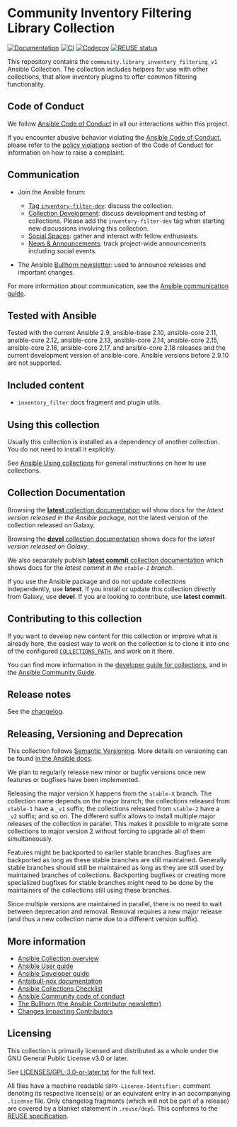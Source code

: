 <!--
Copyright (c) Ansible Project
GNU General Public License v3.0+ (see LICENSES/GPL-3.0-or-later.txt or https://www.gnu.org/licenses/gpl-3.0.txt)
SPDX-License-Identifier: GPL-3.0-or-later
-->

# Community Inventory Filtering Library Collection
[![Documentation](https://img.shields.io/badge/docs-brightgreen.svg)](https://docs.ansible.com/ansible/devel/collections/community/library_inventory_filtering_v1/)
[![CI](https://github.com/ansible-collections/community.library_inventory_filtering/actions/workflows/nox.yml/badge.svg?branch=stable-1)](https://github.com/ansible-collections/community.library_inventory_filtering/actions)
[![Codecov](https://img.shields.io/codecov/c/github/ansible-collections/community.library_inventory_filtering)](https://codecov.io/gh/ansible-collections/community.library_inventory_filtering)
[![REUSE status](https://api.reuse.software/badge/github.com/ansible-collections/community.library_inventory_filtering)](https://api.reuse.software/info/github.com/ansible-collections/community.library_inventory_filtering)

This repository contains the `community.library_inventory_filtering_v1` Ansible Collection. The collection includes helpers for use with other collections, that allow inventory plugins to offer common filtering functionality.

## Code of Conduct

We follow [Ansible Code of Conduct](https://docs.ansible.com/ansible/latest/community/code_of_conduct.html) in all our interactions within this project.

If you encounter abusive behavior violating the [Ansible Code of Conduct](https://docs.ansible.com/ansible/latest/community/code_of_conduct.html), please refer to the [policy violations](https://docs.ansible.com/ansible/latest/community/code_of_conduct.html#policy-violations) section of the Code of Conduct for information on how to raise a complaint.

## Communication

* Join the Ansible forum:
  * [Tag `inventory-filter-dev`](https://forum.ansible.com/tag/inventory-filter-dev): discuss the collection.
  * [Collection Development](https://forum.ansible.com/c/project/collection-development/27): discuss development and testing of collections. Please add the `inventory-filter-dev` tag when starting new discussions involving this collection.
  * [Social Spaces](https://forum.ansible.com/c/chat/4): gather and interact with fellow enthusiasts.
  * [News & Announcements](https://forum.ansible.com/c/news/5): track project-wide announcements including social events.

* The Ansible [Bullhorn newsletter](https://docs.ansible.com/ansible/devel/community/communication.html#the-bullhorn): used to announce releases and important changes.

For more information about communication, see the [Ansible communication guide](https://docs.ansible.com/ansible/devel/community/communication.html).

## Tested with Ansible

Tested with the current Ansible 2.9, ansible-base 2.10, ansible-core 2.11, ansible-core 2.12, ansible-core 2.13, ansible-core 2.14, ansible-core 2.15, ansible-core 2.16, ansible-core 2.17, and ansible-core 2.18 releases and the current development version of ansible-core. Ansible versions before 2.9.10 are not supported.

## Included content

- `inventory_filter` docs fragment and plugin utils.

## Using this collection

Usually this collection is installed as a dependency of another collection. You do not need to install it explicitly.

See [Ansible Using collections](https://docs.ansible.com/ansible/latest/user_guide/collections_using.html) for general instructions on how to use collections.

## Collection Documentation

Browsing the [**latest** collection documentation](https://docs.ansible.com/ansible/latest/collections/community/library_inventory_filtering_v1) will show docs for the _latest version released in the Ansible package_, not the latest version of the collection released on Galaxy.

Browsing the [**devel** collection documentation](https://docs.ansible.com/ansible/devel/collections/community/library_inventory_filtering_v1) shows docs for the _latest version released on Galaxy_.

We also separately publish [**latest commit** collection documentation](https://ansible-collections.github.io/community.library_inventory_filtering/branch/stable-1/) which shows docs for the _latest commit in the `stable-1` branch_.

If you use the Ansible package and do not update collections independently, use **latest**. If you install or update this collection directly from Galaxy, use **devel**. If you are looking to contribute, use **latest commit**.

## Contributing to this collection

If you want to develop new content for this collection or improve what is already here, the easiest way to work on the collection is to clone it into one of the configured [`COLLECTIONS_PATH`](https://docs.ansible.com/ansible/latest/reference_appendices/config.html#collections-paths), and work on it there.

You can find more information in the [developer guide for collections](https://docs.ansible.com/ansible/devel/dev_guide/developing_collections.html#contributing-to-collections), and in the [Ansible Community Guide](https://docs.ansible.com/ansible/latest/community/index.html).

## Release notes

See the [changelog](https://github.com/ansible-collections/community.library_inventory_filtering/tree/stable-1/CHANGELOG.md).

## Releasing, Versioning and Deprecation

This collection follows [Semantic Versioning](https://semver.org/). More details on versioning can be found [in the Ansible docs](https://docs.ansible.com/ansible/latest/dev_guide/developing_collections.html#collection-versions).

We plan to regularly release new minor or bugfix versions once new features or bugfixes have been implemented.

Releasing the major version X happens from the `stable-X` branch. The collection name depends on the major branch; the collections released from `stable-1` have a `_v1` suffix; the collections released from `stable-2` have a `_v2` suffix; and so on. The different suffix allows to install multiple major releases of the collection in parallel. This makes it possible to migrate some collections to major version 2 without forcing to upgrade all of them simultaneously.

Features might be backported to earlier stable branches. Bugfixes are backported as long as these stable branches are still maintained. Generally stable branches should still be maintained as long as they are still used by maintained branches of collections. Backporting bugfixes or creating more specialized bugfixes for stable branches might need to be done by the maintainers of the collections still using these branches.

Since multiple versions are maintained in parallel, there is no need to wait between deprecation and removal. Removal requires a new major release (and thus a new collection name due to a different version suffix).

## More information

- [Ansible Collection overview](https://github.com/ansible-collections/overview)
- [Ansible User guide](https://docs.ansible.com/ansible/latest/user_guide/index.html)
- [Ansible Developer guide](https://docs.ansible.com/ansible/latest/dev_guide/index.html)
- [Antsibull-nox documentation](https://ansible.readthedocs.io/projects/antsibull-nox/)
- [Ansible Collections Checklist](https://github.com/ansible-collections/overview/blob/master/collection_requirements.rst)
- [Ansible Community code of conduct](https://docs.ansible.com/ansible/latest/community/code_of_conduct.html)
- [The Bullhorn (the Ansible Contributor newsletter)](https://us19.campaign-archive.com/home/?u=56d874e027110e35dea0e03c1&id=d6635f5420)
- [Changes impacting Contributors](https://github.com/ansible-collections/overview/issues/45)

## Licensing

This collection is primarily licensed and distributed as a whole under the GNU General Public License v3.0 or later.

See [LICENSES/GPL-3.0-or-later.txt](https://github.com/ansible-collections/community.library_inventory_filtering/blob/stable-1/COPYING) for the full text.

All files have a machine readable `SDPX-License-Identifier:` comment denoting its respective license(s) or an equivalent entry in an accompanying `.license` file. Only changelog fragments (which will not be part of a release) are covered by a blanket statement in `.reuse/dep5`. This conforms to the [REUSE specification](https://reuse.software/spec/).
